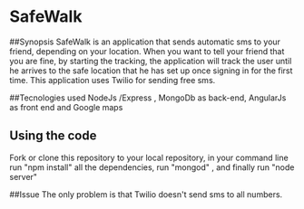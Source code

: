 # SafeWalk

##Synopsis
SafeWalk is an application that sends automatic sms to your friend, depending on your location.
When you want to tell your friend that you are fine, by starting the tracking, the application will track the user until he arrives to the safe location that he has set up once signing in for the first time. 
This application uses Twilio for sending free sms. 

##Tecnologies used 
NodeJs /Express , MongoDb as back-end, AngularJs as front end and Google maps

## Using the code
Fork or clone this repository to your local repository, in your command line run "npm install" all the dependencies, run "mongod" , and finally run "node server"

##Issue 
The only problem is that Twilio doesn't send sms to all numbers. 
